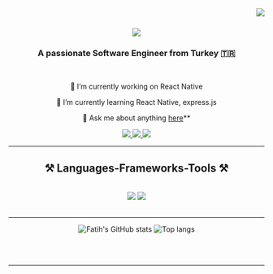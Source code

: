 <img align="right" src="https://visitor-badge.laobi.icu/badge?page_id=FatihArslan-cmd.FatihArslan-cmd" />

<h1 align="center">
    <img src="https://readme-typing-svg.herokuapp.com/?font=Righteous&size=35&center=true&vCenter=true&width=500&height=70&duration=4000&lines=Hi+There!+👋;+I'm+Fatih!;" />
</h1>

<h3 align="center">A passionate Software Engineer from Turkey 🇹🇷</h3>

<br/>

<div align="center">
 
 🔭 I’m currently working on React Native
 
 🌱 I’m currently learning React Native, express.js

💬 Ask me about anything [here](https://github.com/FatihArslan-cmd/FatihArslan-cmd/issues)**


 </div>


<div align="center"> 
  <a href="mailto:fatiharslan1459@gmail.com">
    <img src="https://img.shields.io/badge/Gmail-333333?style=for-the-badge&logo=gmail&logoColor=red" />
  </a>
  <a href="https://www.linkedin.com/in/fatih-arslan-4582231b1/" target="_blank">
    <img src="https://img.shields.io/badge/LinkedIn-0077B5?style=for-the-badge&logo=linkedin&logoColor=white" target="_blank" />
  </a>
  <a href="[https://salesp07.github.io](https://github.com/FatihArslan-cmd?tab=repositories)" target="_blank">
     <img src="https://img.shields.io/badge/Portfolio-FF5722?style=for-the-badge&logo=todoist&logoColor=white" target="_blank" /> <!-- sqlite, safari, google-chrome are other good icon options -->
  </a>
</div>

 <hr/>

<h2 align="center">⚒️ Languages-Frameworks-Tools ⚒️</h2>
<br/>
<div align="center">
    <img src="https://skillicons.dev/icons?i=react,bootstrap,html,css,vscode,github,tailwind,git" />
    <img src="https://skillicons.dev/icons?i=nodejs,javascript,typescript,express,mongodb,c,java,nextjs,mysql" /><br>
</div>

<br/>
<hr/>
<div align="center">
<img alt="Fatih's GitHub stats" src="https://github-readme-stats.vercel.app/api?username=FatihArslan-cmd&show_icons=true&theme=transparent"/>
<img alt="Top langs" src="https://github-readme-stats.vercel.app/api/top-langs/?username=FatihArslan-cmd&layout=compact&&langs_count=8"/>
</div>

</div>

<br/><br/>

<hr/>

<br/>



<br/>
